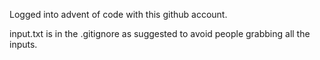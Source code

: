 Logged into advent of code with this github account.

input.txt is in the .gitignore as suggested to avoid people grabbing all the inputs.

